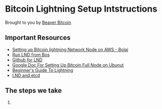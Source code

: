 # Bitcoin Lightning Setup Intstructions

Brought to you by [Beaver Bitcoin](www.beaverbitcoin.com)

## Important Resources

* [Setting up Bitcoin lightning Network Node on AWS - Bolaj](https://thebolaji.hashnode.dev/setting-up-bitcoin-lightning-network-node-on-aws)
* [Run LND from Bos](https://github.com/alexbosworth/run-lnd)
* [Github for LND](https://github.com/lightningnetwork/lnd)
* [Google Doc For Setting Up Bitcoin Full Node on Ubunut](https://docs.google.com/document/d/1onvHPDCM00BsEoKa4AXp8cvCwymSCp6q6s8pyKd4k9g/edit)
* [Beginner's Guide To Lightning](https://blog.bitfinex.com/trading/the-lightning-nodes-a-beginners-guide/)
* [LND and etcd](https://docs.lightning.engineering/lightning-network-tools/lnd/etcd)

## The steps we take

1. 

